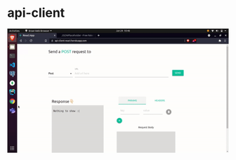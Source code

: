 # api-client
![Alt Text](https://github.com/MohamedArif20091999/api-client/blob/base-features/public/client.gif)

